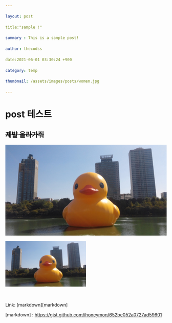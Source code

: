 ```yaml
---

layout: post

title:"sample !"

summary : This is a sample post!

author: thecodss

date:2021-06-01 03:30:24 +900

category: temp

thumbnail: /assets/images/posts/women.jpg

---
```


# post 테스트



## ~~__제발 올라가줘__~~

![오리](/assets/images/posts/duck.jpg)

<img src="/assets/images/posts/duck.jpg" width="50%" height="30%" alt="duck"></img>                           

<br>

Link: [markdown][markdown]

[markdown] : https://gist.github.com/ihoneymon/652be052a0727ad59601

​      

